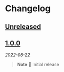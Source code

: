# Changelog

## [Unreleased]

## [1.0.0]

_2022-08-22_

> **Note** 🎉 Initial release

[Unreleased]: https://github.com/SimonMarquis/SealedObjectInstances/compare/1.0.0...HEAD
[1.0.0]: https://github.com/SimonMarquis/SealedObjectInstances/releases/tag/1.0.0
